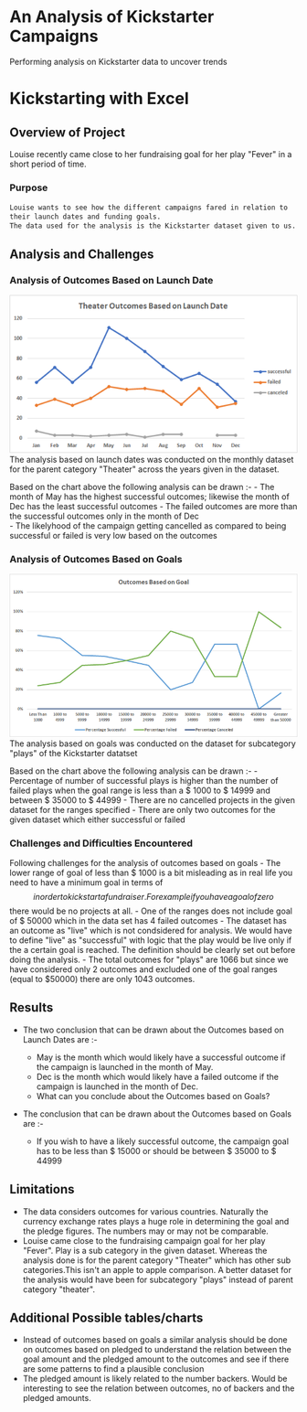 # An Analysis of Kickstarter Campaigns
Performing analysis on Kickstarter data to uncover trends
# Kickstarting with Excel

## **Overview of Project**
   Louise recently came close to her fundraising goal for her play "Fever" in a short period of time.
   
### Purpose
    Louise wants to see how the different campaigns fared in relation to their launch dates and funding goals. 
    The data used for the analysis is the Kickstarter dataset given to us. 

## **Analysis and Challenges**

### Analysis of Outcomes Based on Launch Date
 ![Theater_Outcomes_vs_Launch.png](https://github.com/yashodhan1202/kickstarter-analysis/blob/main/Theater_Outcomes_vs_Launch.png)    
   The analysis based on launch dates was conducted on the monthly dataset for the parent category "Theater" across the years given in the dataset.
   
   Based on the chart above the following analysis can be drawn :-
    - The month of May has the highest successful outcomes; likewise the month of Dec has the least successful outcomes
    - The failed outcomes are more than the successful outcomes only in the month of Dec  
    - The likelyhood of the campaign getting cancelled as compared to being successful or failed is very low based on the outcomes
    
### Analysis of Outcomes Based on Goals
 ![Outcome_vs_Goals](https://github.com/yashodhan1202/kickstarter-analysis/blob/main/Outcomes_vs_Goals.png)
   The analysis based on goals was conducted on the dataset for subcategory "plays" of the Kickstarter datatset
   
   Based on the chart above the following analysis can be drawn :-
    - Percentage of number of successful plays is higher than the number of failed plays when the goal range is less than a $ 1000 to $ 14999 and between $ 35000 to $ 44999
    - There are no cancelled projects in the given dataset for the ranges specified
    - There are only two outcomes for the given dataset which either successful or failed

### Challenges and Difficulties Encountered
  Following challenges for the analysis of outcomes based on goals
    - The lower range of goal of less than $ 1000 is a bit misleading as in real life you need to have a minimum goal in terms of $$ in order to kickstart a fund raiser. 
      For example if you have a goal of zero $$ there would be no projects at all.
    - One of the ranges does not include goal of $ 50000 which in the data set has 4 failed outcomes
    - The dataset has an outcome as "live" which is not condsidered for analysis. We would have to define "live" as "successful" with logic that the play would be 
      live only if the a certain goal is reached. The definition should be clearly set out before doing the analysis.
    - The total outcomes for "plays" are 1066 but since we have considered only 2 outcomes and excluded one of the goal ranges (equal to $50000) there are only 1043 outcomes.   
    
## Results

 - The two conclusion that can be drawn about the Outcomes based on Launch Dates are :-
    - May is the month which would likely have a successful outcome if the campaign is launched in the month of May. 
    - Dec is the month which would likely have a failed outcome if the campaign is launched in the month of Dec.
    - What can you conclude about the Outcomes based on Goals?
    
 - The conclusion that can be drawn about the Outcomes based on Goals are :-
    - If you wish to have a likely successful outcome, the campaign goal has to be less than $ 15000 or should be between $ 35000 to $ 44999
    	
## Limitations  
- The data considers outcomes for various countries. Naturally the currency exchange rates plays a huge role in determining the goal and the pledge figures. The numbers may or     may not be comparable.
- Louise came close to the fundraising campaign goal for her play "Fever". Play is a sub category in the given dataset. Whereas the analysis done is for the parent category       "Theater" which has other sub categories.This isn't an apple to apple comparison. A better dataset for the analysis would have been for subcategory "plays" instead of parent      category "theater".

## Additional Possible tables/charts 
  - Instead of outcomes based on goals a similar analysis should be done on outcomes based on pledged to understand the relation between the goal amount and the pledged amount       to the outcomes and see if there are some patterns to find a plausible conclusion
  - The pledged amount is likely related to the number backers. Would be interesting to see the relation between outcomes, no of backers and the pledged amounts.
